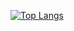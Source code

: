 [![Top Langs](https://github-readme-stats.vercel.app/api/top-langs/?username={KohsukeSagara}
)](https://github.com/anuraghazra/github-readme-stats)

